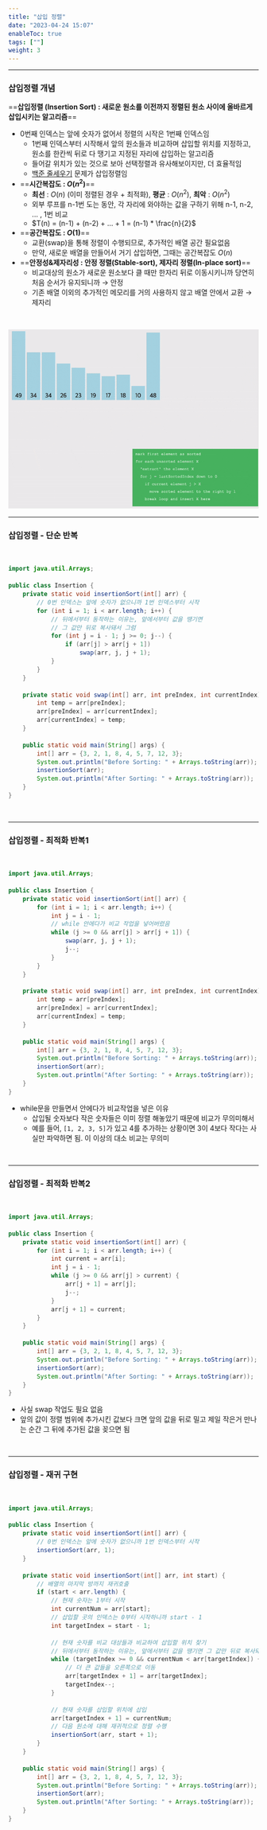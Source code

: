 ```yaml
---
title: "삽입 정렬"
date: "2023-04-24 15:07"
enableToc: true
tags: [""]
weight: 3
---
```


<hr>

### 삽입정렬 개념

==**삽입정렬 (Insertion Sort) : 새로운 원소를 이전까지 정렬된 원소 사이에 올바르게 삽입시키는 알고리즘**==
- 0번째 인덱스는 앞에 숫자가 없어서 정렬의 시작은 1번째 인덱스임
	- 1번째 인덱스부터 시작해서 앞의 원소들과 비교하며 삽입할 위치를 지정하고, 원소를 한칸씩 뒤로 다 땡기고 지정된 자리에 삽입하는 알고리즘
	- 들어갈 위치가 있는 것으로 보아 선택정렬과 유사해보이지만, 더 효율적임
	- <a href='https://www.acmicpc.net/problem/10431' target='_blank'>백준 줄세우기</a> 문제가 삽입정렬임
- ==**시간복잡도 : $O(n^2)$**==
	- **최선** : $O(n)$ (이미 정렬된 경우 + 최적화), **평균** : $O(n^2)$, **최악** :  $O(n^2)$
	- 외부 루프를 n-1번 도는 동안, 각 자리에 와야하는 값을 구하기 위해 n-1, n-2, ... , 1번 비교
	- $T(n) = (n-1) + (n-2) + ... + 1 = (n-1) * \frac{n}{2}$
- ==**공간복잡도 : $O(1)$**==
	- 교환(swap)을 통해 정렬이 수행되므로, 추가적인 배열 공간 필요없음
	- 만약, 새로운 배열을 만들어서 거기 삽입하면, 그때는 공간복잡도 $O(n)$
- ==**안정성&제자리성 : 안정 정렬(Stable-sort), 제자리 정렬(In-place sort)**==
	- 비교대상의 원소가 새로운 원소보다 클 때만 한자리 뒤로 이동시키니까 당연히 처음 순서가 유지되니까 → 안정
	- 기존 배열 이외의 추가적인 메모리를 거의 사용하지 않고 배열 안에서 교환 → 제자리

<br>

![](brain/image/gif/insertionSort.gif)
<br><hr>

### 삽입정렬 - 단순 반복

<br>

```java {title="Insertion.java"}
import java.util.Arrays;  
  
public class Insertion {  
    private static void insertionSort(int[] arr) {  
        // 0번 인덱스는 앞에 숫자가 없으니까 1번 인덱스부터 시작  
        for (int i = 1; i < arr.length; i++) {  
            // 뒤에서부터 동작하는 이유는, 앞에서부터 값을 땡기면  
            // 그 값만 뒤로 복사돼서 그럼  
            for (int j = i - 1; j >= 0; j--) {  
                if (arr[j] > arr[j + 1])  
                    swap(arr, j, j + 1);  
            }  
        }  
    }  
  
    private static void swap(int[] arr, int preIndex, int currentIndex) {  
        int temp = arr[preIndex];  
        arr[preIndex] = arr[currentIndex];  
        arr[currentIndex] = temp;  
    }  
  
    public static void main(String[] args) {  
        int[] arr = {3, 2, 1, 8, 4, 5, 7, 12, 3};  
        System.out.println("Before Sorting: " + Arrays.toString(arr));  
        insertionSort(arr);  
        System.out.println("After Sorting: " + Arrays.toString(arr));  
    }  
}
```

<br><hr>

### 삽입정렬 - 최적화 반복1

<br>

```java {title="Insertion.java"}
import java.util.Arrays;  
  
public class Insertion {  
    private static void insertionSort(int[] arr) {  
        for (int i = 1; i < arr.length; i++) {  
            int j = i - 1;  
            // while 안에다가 비교 작업을 넣어버렸음  
            while (j >= 0 && arr[j] > arr[j + 1]) {  
                swap(arr, j, j + 1);  
                j--;  
            }  
        }  
    }  
  
    private static void swap(int[] arr, int preIndex, int currentIndex) {  
        int temp = arr[preIndex];  
        arr[preIndex] = arr[currentIndex];  
        arr[currentIndex] = temp;  
    }  
  
    public static void main(String[] args) {  
        int[] arr = {3, 2, 1, 8, 4, 5, 7, 12, 3};  
        System.out.println("Before Sorting: " + Arrays.toString(arr));  
        insertionSort(arr);  
        System.out.println("After Sorting: " + Arrays.toString(arr));  
    }  
}
```

- while문을 만들면서 안에다가 비교작업을 넣은 이유
	- 삽입될 숫자보다 작은 숫자들은 이미 정렬 해놓았기 때문에 비교가 무의미해서
	- 예를 들어, `[1, 2, 3, 5]`가 있고 4를 추가하는 상황이면 3이 4보다 작다는 사실만 파악하면 됨. 이 이상의 대소 비교는 무의미

<br><hr>

### 삽입정렬 - 최적화 반복2

<br>

```java {title="Insertion.java"}
import java.util.Arrays;  
  
public class Insertion {  
    private static void insertionSort(int[] arr) {  
        for (int i = 1; i < arr.length; i++) {  
            int current = arr[i];  
            int j = i - 1;  
            while (j >= 0 && arr[j] > current) {  
                arr[j + 1] = arr[j];  
                j--;  
            }  
            arr[j + 1] = current;  
        }  
    }  
  
    public static void main(String[] args) {  
        int[] arr = {3, 2, 1, 8, 4, 5, 7, 12, 3};  
        System.out.println("Before Sorting: " + Arrays.toString(arr));  
        insertionSort(arr);  
        System.out.println("After Sorting: " + Arrays.toString(arr));  
    }  
}
```

- 사실 swap 작업도 필요 없음
- 앞의 값이 정렬 범위에 추가시킨 값보다 크면 앞의 값을 뒤로 밀고 제일 작은거 만나는 순간 그 뒤에 추가된 값을 꽂으면 됨


<br><hr>

### 삽입정렬 - 재귀 구현

<br>

```java {title="Insertion.java"}
import java.util.Arrays;  
  
public class Insertion {  
    private static void insertionSort(int[] arr) {  
        // 0번 인덱스는 앞에 숫자가 없으니까 1번 인덱스부터 시작  
        insertionSort(arr, 1);  
    }  
  
    private static void insertionSort(int[] arr, int start) {  
        // 배열의 마지막 방까지 재귀호출  
        if (start < arr.length) {  
            // 현재 숫자는 1부터 시작  
            int currentNum = arr[start];  
            // 삽입할 곳의 인덱스는 0부터 시작하니까 start - 1            
            int targetIndex = start - 1;  
  
            // 현재 숫자를 비교 대상들과 비교하여 삽입할 위치 찾기  
            // 뒤에서부터 동작하는 이유는, 앞에서부터 값을 땡기면 그 값만 뒤로 복사돼서 그럼  
            while (targetIndex >= 0 && currentNum < arr[targetIndex]) {  
                // 더 큰 값들을 오른쪽으로 이동  
                arr[targetIndex + 1] = arr[targetIndex];  
                targetIndex--;  
            }  
  
            // 현재 숫자를 삽입할 위치에 삽입  
            arr[targetIndex + 1] = currentNum;  
            // 다음 원소에 대해 재귀적으로 정렬 수행  
            insertionSort(arr, start + 1);  
        }  
    }  
  
    public static void main(String[] args) {  
        int[] arr = {3, 2, 1, 8, 4, 5, 7, 12, 3};  
        System.out.println("Before Sorting: " + Arrays.toString(arr));  
        insertionSort(arr);  
        System.out.println("After Sorting: " + Arrays.toString(arr));  
    }  
}
```